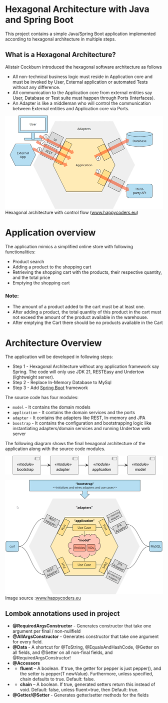 # Hexagonal Architecture with Java and Spring Boot

This project contains a simple Java/Spring Boot application implemented according to hexagonal architecture in multiple steps.

## What is a Hexagonal Architecture?
Alistair Cockburn introduced the hexagonal software architecture as follows
* All non-technical business logic must reside in Application core and must be invoked by User, External application or automated Tests without any difference.
* All communication to the Application core from external entities say User, Database or Test suite must happen through Ports (Interfaces).
* An Adapter is like a middleman who will control the communication between External entities and Application core via Ports. 


![Hexagonal Architecture Modules](documents/hexagonal-architecture-with-control-flow.png)
Hexagonal architecture with control flow (www.happycoders.eu)

# Application overview
The application mimics a simplified online store with following functionalities:

* Product search
* Adding a product to the shopping cart
* Retrieving the shopping cart with the products, their respective quantity, and the total price
* Emptying the shopping cart

### Note:
* The amount of a product added to the cart must be at least one.
* After adding a product, the total quantity of this product in the cart must not exceed the amount of the product available in the warehouse.
* After emptying the Cart there should be no products available in the Cart

# Architecture Overview
The application will be developed in following steps:

* Step 1 - Hexagonal Architecture without any application framework say Spring. The code will only use JDK 21, RESTEasy and Undertow (lightweight server).
* Step 2 - Replace In-Memory Database to MySql
* Step 3 - Add [Spring Boot](https://spring.io/projects/spring-boot/) framework

The source code has four modules:
* `model` - It contains the domain models
* `application` - It contains the domain services and the ports
* `adapter` - It contains the adapters like REST, In-memory and JPA
* `boostrap` - It contains the configuration and bootstrapping logic like instantiating adapters/domain services and running Undertow web server

The following diagram shows the final hexagonal architecture of the application along with the source code modules.

![Modules](documents/hexagonal-architecture-modules-uml.png)

![Hexagonal Architecture Modules](documents/hexagonal-architecture-modules.png)
Image source :www.happycoders.eu

## Lombok annotations used in project
* **@RequiredArgsConstructor** - Generates constructor that take one argument per final / non-nullfield
* **@AllArgsConstructor** - Generates constructor that take one argument for every field.
* **@Data** - A shortcut for @ToString, @EqualsAndHashCode, @Getter on all fields, and @Setter on all non-final fields, and @RequiredArgsConstructor!
* **@Accessors** 
* * **fluent** – A boolean. If true, the getter for pepper is just pepper(), and the setter is pepper(T newValue). Furthermore, unless specified, chain defaults to true.
  Default: false.
* * **chain** – A boolean. If true, generated setters return this instead of void.
  Default: false, unless fluent=true, then Default: true.
* **@Getter/@Setter** - Generates getter/setter methods for the fields
